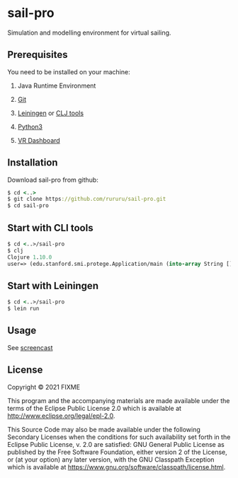 # sail-pro

Simulation and modelling environment for virtual sailing.

## Prerequisites

You need to be installed on your machine:

1. Java Runtime Environment

2. [Git](https://git-scm.com/)

3. [Leiningen](https://leiningen.org/) or [CLJ tools](https://clojure.org/guides/getting_started)

3. [Python3](https://www.python.org/downloads/)

4. [VR Dashboard](https://martinez58400.wixsite.com/navigationvirtuelle/vr-dashboard?lang=en)


## Installation

Download sail-pro from github:

```clj
$ cd <..>
$ git clone https://github.com/rururu/sail-pro.git
$ cd sail-pro
```
## Start with CLI tools

```clj
$ cd <..>/sail-pro
$ clj
Clojure 1.10.0
user=> (edu.stanford.smi.protege.Application/main (into-array String []))
```

## Start with Leiningen

```clj
$ cd <..>/sail-pro
$ lein run
```

## Usage

See [screencast](https://www.youtube.com/watch?v=LYRTzwEeJqw)

## License

Copyright © 2021 FIXME

This program and the accompanying materials are made available under the
terms of the Eclipse Public License 2.0 which is available at
http://www.eclipse.org/legal/epl-2.0.

This Source Code may also be made available under the following Secondary
Licenses when the conditions for such availability set forth in the Eclipse
Public License, v. 2.0 are satisfied: GNU General Public License as published by
the Free Software Foundation, either version 2 of the License, or (at your
option) any later version, with the GNU Classpath Exception which is available
at https://www.gnu.org/software/classpath/license.html.
